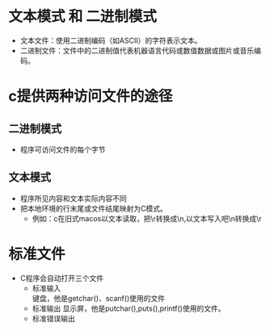 # 文本模式 和 二进制模式
- 文本文件：使用二进制编码（如ASCII）的字符表示文本。
- 二进制文件：文件中的二进制值代表机器语言代码或数值数据或图片或音乐编码。
# c提供两种访问文件的途径
## 二进制模式
- 程序可访问文件的每个字节
## 文本模式
- 程序所见内容和文本实际内容不同
- 把本地环境的行末尾或文件结尾映射为C模式。
	- 例如：c在旧式macos以文本读取，把\r转换成\n,以文本写入吧\n转换成\r
# 标准文件
- C程序会自动打开三个文件
	-	标准输入  
	键盘，他是getchar()、scanf()使用的文件
	- 标准输出
	显示屏，他是putchar(),puts(),printf()使用的文件。
	- 标准错误输出
